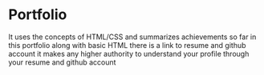 # Portfolio
It uses the concepts of HTML/CSS and summarizes achievements so far 
in this portfolio along with basic HTML there is a link to resume and github account
it makes any higher authority to understand your profile through your resume and github account 
